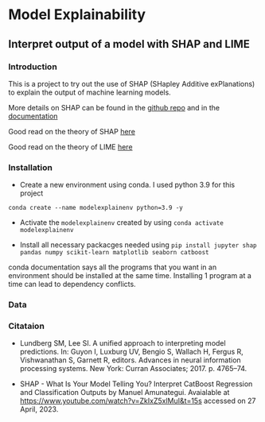 # Model Explainability

## Interpret output of a model with SHAP and LIME


### Introduction
This is a project to try out the use of SHAP (SHapley Additive exPlanations) to explain the output of machine learning models.

More details on SHAP can be found in the [github repo](https://github.com/slundberg/shap#citations) and in the [documentation](https://shap.readthedocs.io/en/latest/index.html)

Good read on the theory of SHAP [here](https://christophm.github.io/interpretable-ml-book/shap.html)

Good read on the theory of LIME [here](https://christophm.github.io/interpretable-ml-book/lime.html#lime)

### Installation
- Create a new environment using conda. I used python 3.9 for this project

`conda create --name modelexplainenv python=3.9 -y`

- Activate the `modelexplainenv` created by using 
`conda activate modelexplainenv`

- Install all necessary packacges needed using
`pip install jupyter shap pandas numpy scikit-learn matplotlib seaborn catboost` 

conda documentation says all the programs that you want in an environment should be installed at the same time. Installing 1 program at a time can lead to dependency conflicts.

### Data



### Citataion
- Lundberg SM, Lee SI. A unified approach to interpreting model predictions. In: Guyon I, Luxburg UV, Bengio S, Wallach H, Fergus R, Vishwanathan S, Garnett R, editors. Advances in neural information processing systems. New York: Curran Associates; 2017. p. 4765–74.

- SHAP - What Is Your Model Telling You? Interpret CatBoost Regression and Classification Outputs by Manuel Amunategui. Avaialable at https://www.youtube.com/watch?v=ZkIxZ5xlMuI&t=15s accessed on 27 April, 2023.